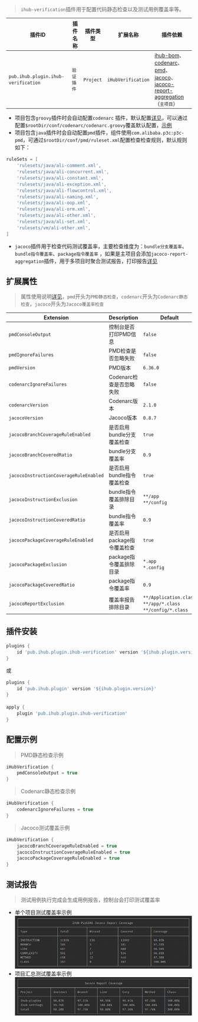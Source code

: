 > `ihub-verification`插件用于配置代码静态检查以及测试用例覆盖率等。

| 插件ID | 插件名称 | 插件类型 | 扩展名称 | 插件依赖                                                                                                                                                                                                                                                                                                                                                           |
|-------|---------|--------|---------|----------------------------------------------------------------------------------------------------------------------------------------------------------------------------------------------------------------------------------------------------------------------------------------------------------------------------------------------------------------|
| `pub.ihub.plugin.ihub-verification` | `验证插件` | `Project` | `iHubVerification` | [ihub-bom](iHubBom)、[codenarc](https://docs.gradle.org/current/userguide/codenarc_plugin.html)、[pmd](https://docs.gradle.org/current/userguide/pmd_plugin.html)、[jacoco](https://docs.gradle.org/current/userguide/jacoco_plugin.html)、<br>[jacoco-report-aggregation](https://docs.gradle.org/current/userguide/jacoco_report_aggregation_plugin.html)（`主项目`） |

- 项目包含`groovy`插件时会自动配置`codenarc`
  插件，默认配置[详见](https://github.com/ihub-pub/plugins/blob/main/ihub-plugins/src/main/resources/META-INF/codenarc.groovy)，可以通过配置`$rootDir/conf/codenarc/codenarc.groovy`覆盖默认配置，[示例](https://github.com/ihub-pub/plugins/tree/main/samples/sample-groovy)
- 项目包含`java`插件时会自动配置`pmd`插件，组件使用`com.alibaba.p3c:p3c-pmd`，可通过`$rootDir/conf/pmd/ruleset.xml`配置检查检查规则，默认规则如下：
```groovy
ruleSets = [
    'rulesets/java/ali-comment.xml',
    'rulesets/java/ali-concurrent.xml',
    'rulesets/java/ali-constant.xml',
    'rulesets/java/ali-exception.xml',
    'rulesets/java/ali-flowcontrol.xml',
    'rulesets/java/ali-naming.xml',
    'rulesets/java/ali-oop.xml',
    'rulesets/java/ali-orm.xml',
    'rulesets/java/ali-other.xml',
    'rulesets/java/ali-set.xml',
    'rulesets/vm/ali-other.xml',
]
```
- `jacoco`插件用于检查代码测试覆盖率，主要检查维度为：`bundle分支覆盖率`、`bundle指令覆盖率`、`package指令覆盖率`
  ，如果是主项目会添加`jacoco-report-aggregation`插件，用于多项目时聚合测试报告，打印报告[详见](iHubVerification?id=测试报告)

## 扩展属性

> 属性使用说明[详见](/explanation?id=属性配置说明)，`pmd`开头为`PMD静态检查`，`codenarc`开头为`Codenarc静态检查`，`jacoco`开头为`Jacoco覆盖率检查`

| Extension | Description | Default | Ext | Prj | Sys | Env |
| --------- | ----------- | ------- | --- | ------- | ------ | --- |
| `pmdConsoleOutput` | 控制台是否打印PMD信息 | `false` | ✔ | ✔ | ❌ | ❌ |
| `pmdIgnoreFailures` | PMD检查是否忽略失败 | `false` | ✔ | ✔ | ✔ | ❌ |
| `pmdVersion` | PMD版本 | `6.36.0` | ✔ | ✔ | ❌ | ❌ |
| `codenarcIgnoreFailures` | Codenarc检查是否忽略失败 | `false` | ✔ | ✔ | ✔ | ❌ |
| `codenarcVersion` | Codenarc版本 | `2.1.0` | ✔ | ✔ | ❌ | ❌ |
| `jacocoVersion` | Jacoco版本 | `0.8.7` | ✔ | ✔ | ❌ | ❌ |
| `jacocoBranchCoverageRuleEnabled` | 是否启用bundle分支覆盖检查 | `true` | ✔ | ✔ | ✔ | ❌ |
| `jacocoBranchCoveredRatio` | bundle分支覆盖率 | `0.9` | ✔ | ✔ | ✔ | ❌ |
| `jacocoInstructionCoverageRuleEnabled` | 是否启用bundle指令覆盖检查 | `true` | ✔ | ✔ | ✔ | ❌ |
| `jacocoInstructionExclusion` | bundle指令覆盖排除目录 | `**/app`<br>`**/config` | ✔ | ✔ | ❌ | ❌ |
| `jacocoInstructionCoveredRatio` | bundle指令覆盖率 | `0.9` | ✔ | ✔ | ✔ | ❌ |
| `jacocoPackageCoverageRuleEnabled` | 是否启用package指令覆盖检查 | `true` | ✔ | ✔ | ✔ | ❌ |
| `jacocoPackageExclusion` | package指令覆盖排除目录 | `*.app`<br>`*.config` | ✔ | ✔ | ❌ | ❌ |
| `jacocoPackageCoveredRatio` | package指令覆盖率 | `0.9` | ✔ | ✔ | ✔ | ❌ |
| `jacocoReportExclusion` | 覆盖率报告排除目录 | `**/Application.class`<br>`**/app/*.class`<br>`**/config/*.class` | ✔ | ✔ | ❌ | ❌ |

## 插件安装

```groovy
plugins {
    id 'pub.ihub.plugin.ihub-verification' version '${ihub.plugin.version}'
}
```

或

```groovy
plugins {
    id 'pub.ihub.plugin' version '${ihub.plugin.version}'
}

apply {
    plugin 'pub.ihub.plugin.ihub-verification'
}
```

## 配置示例

> PMD静态检查示例

```groovy
iHubVerification {
    pmdConsoleOutput = true
}
```

> Codenarc静态检查示例

```groovy
iHubVerification {
    codenarcIgnoreFailures = true
}
```

> Jacoco测试覆盖示例

```groovy
iHubVerification {
    jacocoBranchCoverageRuleEnabled = true
    jacocoInstructionCoverageRuleEnabled = true
    jacocoPackageCoverageRuleEnabled = true
}
```

## 测试报告

> 测试用例执行完成会生成用例报告，控制台会打印测试覆盖率

- 单个项目测试覆盖率示例
![](img/printJacocoReportCoverage.png)
- 项目汇总测试覆盖率示例
![](img/printFinishedJacocoReportCoverage.png)